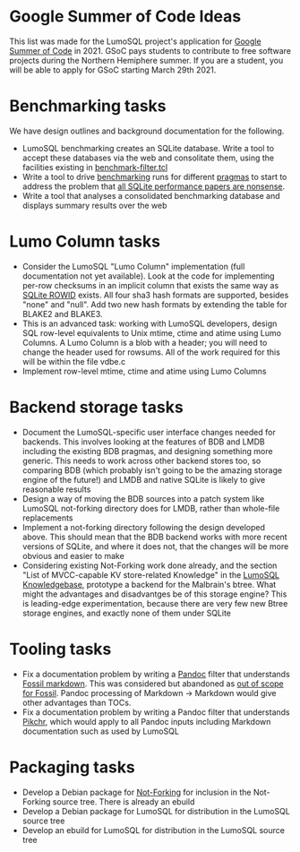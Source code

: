 <!-- Copyright 2021 The LumoSQL Authors, see LICENSES/MIT -->

<!-- SPDX-License-Identifier: MIT -->
<!-- SPDX-FileCopyrightText: 2021 The LumoSQL Authors -->
<!-- SPDX-ArtifactOfProjectName: LumoSQL -->
<!-- SPDX-FileType: Documentation -->
<!-- SPDX-FileComment: Original by Dan Shearer, February 2021 -->

# Google Summer of Code Ideas

This list was made for the LumoSQL project's application for 
[Google Summer of Code](https://summerofcode.withgoogle.com/) in 2021. GSoC pays students to
contribute to free software projects during the Northern Hemiphere summer.  If
you are a student, you will be able to apply for GSoC starting March 29th 2021.

# Benchmarking tasks

We have design outlines and background documentation for the following.

* LumoSQL benchmarking creates an SQLite database. Write a tool to accept these databases via the web and consolitate them, using the facilities existing in [benchmark-filter.tcl](../tool/benchmark-filter.tcl)
* Write a tool to drive [benchmarking](./lumo-build-benchmark.md) runs for different [pragmas](https://sqlite.org/pragma.html#toc) to start to address the problem that [all SQLite performance papers are nonsense](https://lumosql.org/src/lumodoc/doc/trunk/doc/lumo-benchmarking.md#all-sqlite-performance-papers-are-nonsense).
* Write a tool that analyses a consolidated benchmarking database and displays summary results over the web

# Lumo Column tasks

* Consider the LumoSQL "Lumo Column" implementation (full documentation not yet available). Look at the code for implementing per-row checksums in an implicit column that exists the same way as [SQLite ROWID](https://www.sqlite.org/lang_createtable.html#rowid) exists. All four sha3 hash formats are supported, besides "none" and "null". Add two new hash formats by extending the table for BLAKE2 and BLAKE3.
* This is an advanced task: working with LumoSQL developers, design SQL row-level equivalents to Unix mtime, ctime and atime using Lumo Columns. A Lumo Column is a blob with a header; you will need to change the header used for rowsums. All of the work required for this will be within the file vdbe.c
* Implement row-level mtime, ctime and atime using Lumo Columns

# Backend storage tasks

* Document the LumoSQL-specific user interface changes needed for backends. This involves looking at the features of BDB and LMDB including the existing BDB pragmas, and designing something more generic. This needs to work across other backend stores too, so comparing BDB (which probably isn't going to be the amazing storage engine of the future!) and LMDB and native SQLite is likely to give reasonable results
* Design a way of moving the BDB sources into a patch system like LumoSQL not-forking directory does for LMDB, rather than whole-file replacements
* Implement a not-forking directory following the design developed above. This should mean that the BDB backend works with more recent versions of SQLite, and where it does not, that the changes will be more obvious and easier to make
* Considering existing Not-Forking work done already, and the section "List of MVCC-capable KV store-related Knowledge" in the [LumoSQL Knowledgebase](https://lumosql.org/src/lumodoc/doc/trunk/doc/lumo-relevant-knowledgebase.md), prototype a backend for the Malbrain's btree. What might the advantages and disadvantges be of this storage engine? This is leading-edge experimentation, because there are very few new Btree storage engines, and exactly none of them under SQLite

# Tooling tasks

* Fix a documentation problem by writing a [Pandoc](https://pandoc.org) filter that understands [Fossil markdown](https://fossil-scm.org/home/md_rules). This was considered but abandoned as [out of scope for Fossil](https://fossil-scm.org/home/timeline?r=auto-toc). Pandoc processing of Markdown -> Markdown would give other advantages than TOCs.
* Fix a documentation problem by writing a Pandoc filter that understands [Pikchr](https://pikchr.org), which would apply to all Pandoc inputs including Markdown documentation such as used by LumoSQL

# Packaging tasks

* Develop a Debian package for [Not-Forking](https://lumosql.org/src/not-forking) for inclusion in the Not-Forking source tree. There is already an ebuild
* Develop a Debian package for LumoSQL for distribution in the LumoSQL source tree
* Develop an ebuild for LumoSQL for distribution in the LumoSQL source tree
